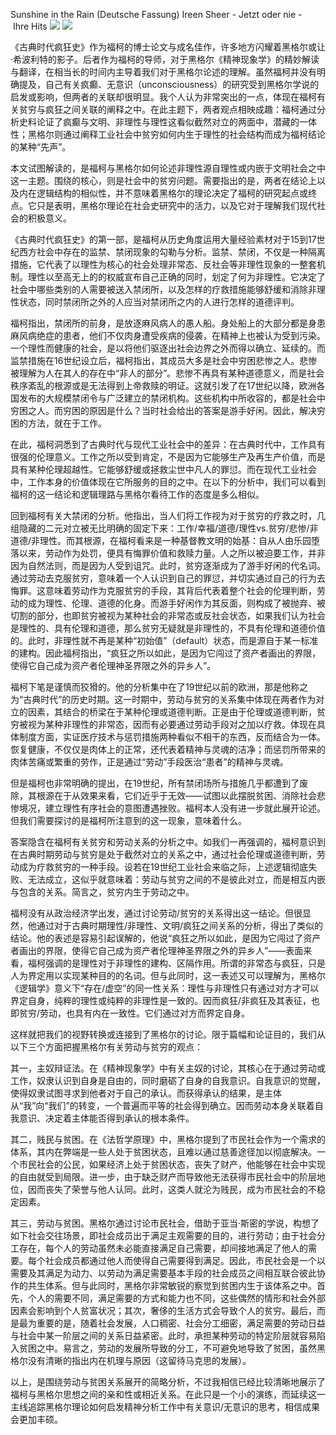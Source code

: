Sunshine in the Rain (Deutsche Fassung) Ireen Sheer - Jetzt oder nie - Ihre Hits ![](https://res.wx.qq.com/mmbizwap/zh_CN/htmledition/images/icon/appmsg/qqmusic/icon_qqmusic_source531a3f.svg)
     ![](https://y.gtimg.cn/music/photo_new/T002R90x90M000004HkEwA4NzOoZ.jpg) 

《古典时代疯狂史》作为福柯的博士论文与成名佳作，许多地方闪耀着黑格尔或让·希波利特的影子。后者作为福柯的导师，对于黑格尔《精神现象学》的精妙解读与翻译，在相当长的时间内主导着我们对于黑格尔论述的理解。虽然福柯并没有明确提及，自己有关疯癫、无意识（unconsciousness）的研究受到黑格尔学说的启发或影响，但两者的关联却很明显。我个人认为非常突出的一点，体现在福柯有关贫穷与疯狂之间关联的阐释之中。在此主题下，两者观点相映成趣：福柯通过分析史料论证了疯癫与文明、非理性与理性这看似截然对立的两面中，潜藏的一体性；黑格尔则通过阐释工业社会中贫穷如何内生于理性的社会结构而成为福柯结论的某种“先声”。

本文试图解读的，是福柯与黑格尔如何论述非理性源自理性或内嵌于文明社会之中这一主题。围绕的核心，则是社会中的贫穷问题。需要指出的是，两者在结论上以及内在逻辑结构的相似性，并不意味着黑格尔的理论决定了福柯的研究起点或终点。它只是表明，黑格尔理论在社会史研究中的活力，以及它对于理解我们现代社会的积极意义。

《古典时代疯狂史》的第一部，是福柯从历史角度运用大量经验素材对于15到17世纪西方社会中存在的监禁、禁闭现象的勾勒与分析。监禁、禁闭，不仅是一种隔离措施，它代表了以理性为核心的社会处理非常态、反社会等非理性现象的一整套机制。理性以至高无上的的权威宣布自己正确的同时，划定了何为非理性。它决定了社会中哪些类别的人需要被送入禁闭所，以及怎样的疗救措施能够舒缓和消除非理性状态，同时禁闭所之外的人应当对禁闭所之内的人进行怎样的道德评判。

福柯指出，禁闭所的前身，是放逐麻风病人的愚人船。身处船上的大部分都是身患麻风病绝症的患者，他们不仅肉身遭受疾病的侵袭，在精神上也被认为受到污染。一个理性而健康的社会，是以将他们驱逐出社会边界之外而得以确立、延续的。而监禁措施在16世纪设立后，福柯指出，其成员大多是社会中穷困悲惨之人。悲惨被理解为人在其人的存在中“非人的部分”。悲惨不再具有某种道德意义，而是社会秩序紊乱的根源或是无法得到上帝救赎的明证。这就引发了在17世纪以降，欧洲各国发布的大规模禁闭令与广泛建立的禁闭机构。这些机构中所收容的，都是社会中穷困之人。而穷困的原因是什么？当时社会给出的答案是游手好闲。因此，解决穷困的方法，就在于工作。

在此，福柯洞悉到了古典时代与现代工业社会中的差异：在古典时代中，工作具有很强的伦理意义。工作之所以受到肯定，不是因为它能够生产及再生产价值，而是具有某种伦理超越性。它能够舒缓或拯救尘世中凡人的罪愆。而在现代工业社会中，工作本身的价值体现在它所服务的目的之中。在以下的分析中，我们可以看到福柯的这一结论和逻辑理路与黑格尔看待工作的态度是多么相似。

回到福柯有关大禁闭的分析。他指出，当人们将工作视为对于贫穷的疗救之时，几组隐藏的二元对立被无比明确的固定下来：工作/幸福/道德/理性vs.贫穷/悲惨/非道德/非理性。而其根源，在福柯看来是一种基督教文明的始基：自从人由乐园堕落以来，劳动作为处罚，便具有悔罪价值和救赎力量。人之所以被迫要工作，并非因为自然法则，而是因为人受到诅咒。此时，贫穷逐渐成为了游手好闲的代名词。通过劳动去克服贫穷，意味着一个人认识到自己的罪愆，并切实通过自己的行为去悔罪。这意味着劳动作为克服贫穷的手段，其背后代表着整个社会的伦理判断，劳动的成为理性、伦理、道德的化身。而游手好闲作为其反面，则构成了被抛弃、被切割的部分，也即贫穷被视为某种社会的非常态或反社会状态，如果我们认为社会是理性的、具有伦理和道德，那么贫穷无疑就是非理性的，不具有伦理和道德价值的。此时，非理性就不再是某种“初始值”（default）状态，而是源自于某一标准的建构。因此福柯指出，“疯狂之所以如此，是因为它闯过了资产者画出的界限，使得它自己成为资产者伦理神圣界限之外的异乡人”。

福柯下笔是谨慎而狡猾的。他的分析集中在了19世纪以前的欧洲，那是他称之为“古典时代”的历史时期。这一时期中，劳动与贫穷的关系集中体现在两者作为对立的因素，其结合的桥梁在于某种伦理或道德判断。正是由于伦理或道德判断，贫穷被视为某种非理性的非常态，因而有必要通过劳动手段对之加以疗救。体现在具体制度方面，实证医疗技术与惩罚措施两种看似不相干的东西，反而结合为一体。恢复健康，不仅仅是肉体上的正常，还代表着精神与灵魂的洁净；而惩罚所带来的肉体苦痛或繁重的劳作，正是通过“劳动”手段医治“患者”的精神与灵魂。

但是福柯也非常明确的提出，在19世纪，所有禁闭场所与措施几乎都遭到了废除，其根源在于从效果来看，它们近乎于无效——试图以此摆脱贫困、消除社会悲惨境况，建立理性有序社会的意图遭遇挫败。福柯本人没有进一步就此展开论述。但我们需要探讨的是福柯所注意到的这一现象，意味着什么。

答案隐含在福柯有关贫穷和劳动关系的分析之中。如我们一再强调的，福柯意识到在古典时期劳动与贫穷是处于截然对立的关系之中，通过社会伦理或道德判断，劳动成为疗救贫穷的一种手段。设若在19世纪工业社会来临之际，上述逻辑彻底失败、无法成立，这似乎就意味着：劳动与贫穷之间的不是彼此对立，而是相互内嵌与包含的关系。简言之，贫穷内生于劳动之中。

福柯没有从政治经济学出发，通过讨论劳动/贫穷的关系得出这一结论。但很显然，他通过对于古典时期理性/非理性、文明/疯狂之间关系的分析，得出了类似的结论。他的表述是容易引起误解的，他说“疯狂之所以如此，是因为它闯过了资产者画出的界限，使得它自己成为资产者伦理神圣界限之外的异乡人”——表面来看，福柯强调的是理性对于非理性的建构、区隔作用。所谓的非常态与疯狂，只是人为界定用以实现某种目的的名词。但与此同时，这一表述又可以理解为，黑格尔《逻辑学》意义下“存在/虚空”的同一性关系：理性与非理性只有通过对方才可以界定自身，纯粹的理性或纯粹的非理性是一致的。因而疯狂/非疯狂及其表征，也即贫穷/劳动，也具有内在一致性。它们通过对方而界定自身。

这样就把我们的视野转换或连接到了黑格尔的讨论。限于篇幅和论证目的，我们从以下三个方面把握黑格尔有关劳动与贫穷的观点：

其一，主奴辩证法。在《精神现象学》中有关主奴的讨论，其核心在于通过劳动或工作，奴隶认识到自身是自由的，同时磨砺了自身的自我意识。自我意识的觉醒，使得奴隶试图寻求到他者对于自己的承认。而获得承认的结果，是主体从“我”向“我们”的转变，一个普遍而平等的社会得到确立。因而劳动本身关联着自我意识、决定着主体能否得到承认的根本条件。

其二，贱民与贫困。在《法哲学原理》中，黑格尔提到了市民社会作为一个需求的体系，其内在弊端是一些人处于贫困状态，且难以通过慈善途径加以彻底解决。一个市民社会的公民，如果经济上处于贫困状态，丧失了财产，他能够在社会中实现的自由就受到局限。进一步，由于缺乏财产而导致他无法获得市民社会中的阶层地位，因而丧失了荣誉与他人认同。此时，这类人就沦为贱民，成为市民社会的不稳定因素。

其三，劳动与贫困。黑格尔通过讨论市民社会，借助于亚当·斯密的学说，构想了如下社会交往场景，即社会成员出于满足主观需要的目的，进行劳动；由于社会分工存在，每个人的劳动虽然未必能直接满足自己需要，却间接地满足了他人的需要。每个社会成员都通过他人而使得自己需要得到满足。因此，市民社会是一个以需要及其满足为动力、以劳动为满足需要基本手段的社会成员之间相互联合彼此协作的共生体系。但与此同时，黑格尔非常敏锐的察觉到贫困内生于该体系之中。首先，个人的需要不同，满足需要的方式和能力也不同，这些偶然的情形和社会外部因素会影响到个人贫富状况；其次，奢侈的生活方式会导致个人的贫穷。最后，而是最为重要的是，随着社会发展，人口稠密、社会分工细密，满足需要的劳动日益与社会中某一阶层之间的关系日益紧密。此时，承担某种劳动的特定阶层就容易陷入贫困之中。易言之，劳动的发展所导致的分工，不可避免地导致了贫困，虽然黑格尔没有清晰的指出内在机理与原因（这留待马克思的发展）。

以上，是围绕劳动与贫困关系展开的简略分析，不过我相信已经比较清晰地展示了福柯与黑格尔思想之间的亲和性或相近关系。在此只是一个小的演练，而延续这一主线追踪黑格尔理论如何启发精神分析工作中有关意识/无意识的思考，相信成果会更加丰硕。